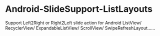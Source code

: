 # Android-SlideSupport-ListLayouts
Support Left2Right or Right2Left slide action for Android ListView/ RecyclerView/ ExpandableListView/ ScrollView/ SwipeRefreshLayout......
